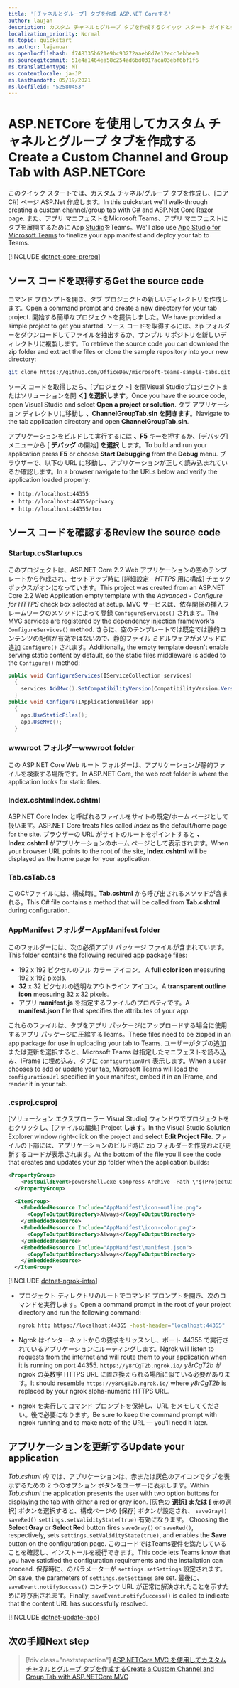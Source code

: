 ```yaml
---
title: '[チャネルとグループ] タブを作成 ASP.NET Coreする'
author: laujan
description: カスタム チャネルとグループ タブを作成するクイック スタート ガイドとグループ ASP.NET Core。
localization_priority: Normal
ms.topic: quickstart
ms.author: lajanuar
ms.openlocfilehash: f748335b621e9bc93272aaeb8d7e12ecc3ebbee0
ms.sourcegitcommit: 51e4a1464ea58c254ad6bd0317aca03ebf6bf1f6
ms.translationtype: MT
ms.contentlocale: ja-JP
ms.lasthandoff: 05/19/2021
ms.locfileid: "52580453"
---
```

# <a name="create-a-custom-channel-and-group-tab-with-aspnetcore"></a><span data-ttu-id="5928c-103">ASP.NETCore を使用してカスタム チャネルとグループ タブを作成する</span><span class="sxs-lookup"><span data-stu-id="5928c-103">Create a Custom Channel and Group Tab with ASP.NETCore</span></span>

<span data-ttu-id="5928c-104">このクイック スタートでは、カスタム チャネル/グループ タブを作成し、[コア C#] ページ ASP.Net 作成します。</span><span class="sxs-lookup"><span data-stu-id="5928c-104">In this quickstart we'll walk-through creating a custom channel/group tab with C# and ASP.Net Core Razor page.</span></span> <span data-ttu-id="5928c-105">また、アプリ マニフェストをMicrosoft Teams、アプリ マニフェストにタブを展開するために App [Studio](~/concepts/build-and-test/app-studio-overview.md)をTeams。</span><span class="sxs-lookup"><span data-stu-id="5928c-105">We'll also use [App Studio for Microsoft Teams](~/concepts/build-and-test/app-studio-overview.md) to finalize your app manifest and deploy your tab to Teams.</span></span>

[!INCLUDE [dotnet-core-prereq](~/includes/tabs/dotnet-core-prereq.md)]

## <a name="get-the-source-code"></a><span data-ttu-id="5928c-106">ソース コードを取得する</span><span class="sxs-lookup"><span data-stu-id="5928c-106">Get the source code</span></span>

<span data-ttu-id="5928c-107">コマンド プロンプトを開き、タブ プロジェクトの新しいディレクトリを作成します。</span><span class="sxs-lookup"><span data-stu-id="5928c-107">Open a command prompt and create a new directory for your tab project.</span></span> <span data-ttu-id="5928c-108">開始する簡単なプロジェクトを提供しました。</span><span class="sxs-lookup"><span data-stu-id="5928c-108">We have provided a simple project to get you started.</span></span> <span data-ttu-id="5928c-109">ソース コードを取得するには、zip フォルダーをダウンロードしてファイルを抽出するか、サンプル リポジトリを新しいディレクトリに複製します。</span><span class="sxs-lookup"><span data-stu-id="5928c-109">To retrieve the source code you can download the zip folder and extract the files or clone the sample repository into your new directory:</span></span>

```bash
git clone https://github.com/OfficeDev/microsoft-teams-sample-tabs.git
```

<span data-ttu-id="5928c-110">ソース コードを取得したら、[プロジェクト] を開Visual Studioプロジェクトまたはソリューションを開 **く] を選択します**。</span><span class="sxs-lookup"><span data-stu-id="5928c-110">Once you have the source code, open Visual Studio and select **Open a project or solution**.</span></span> <span data-ttu-id="5928c-111">タブ アプリケーション ディレクトリに移動し **、ChannelGroupTab.sln を開きます**。</span><span class="sxs-lookup"><span data-stu-id="5928c-111">Navigate to the tab application directory and open **ChannelGroupTab.sln**.</span></span>

<span data-ttu-id="5928c-112">アプリケーションをビルドして実行するには **、F5** キーを押するか、[デバッグ] メニューから [ **デバッグ** の開始] **を選択** します。</span><span class="sxs-lookup"><span data-stu-id="5928c-112">To build and run your application press **F5** or choose **Start Debugging** from the **Debug** menu.</span></span> <span data-ttu-id="5928c-113">ブラウザーで、以下の URL に移動し、アプリケーションが正しく読み込まれているか確認します。</span><span class="sxs-lookup"><span data-stu-id="5928c-113">In a browser navigate to the URLs below and verify the application loaded properly:</span></span>

- `http://localhost:44355`
- `http://localhost:44355/privacy`
- `http://localhost:44355/tou`

## <a name="review-the-source-code"></a><span data-ttu-id="5928c-114">ソース コードを確認する</span><span class="sxs-lookup"><span data-stu-id="5928c-114">Review the source code</span></span>

### <a name="startupcs"></a><span data-ttu-id="5928c-115">Startup.cs</span><span class="sxs-lookup"><span data-stu-id="5928c-115">Startup.cs</span></span>

<span data-ttu-id="5928c-116">このプロジェクトは、ASP.NET Core 2.2 Web アプリケーションの空のテンプレートから作成され、セットアップ時に [詳細設定 *- HTTPS* 用に構成] チェック ボックスがオンになっています。</span><span class="sxs-lookup"><span data-stu-id="5928c-116">This project was created from an ASP.NET Core 2.2 Web Application empty template with the *Advanced - Configure for HTTPS* check box selected at setup.</span></span> <span data-ttu-id="5928c-117">MVC サービスは、依存関係の挿入フレームワークのメソッドによって登録 `ConfigureServices()` されます。</span><span class="sxs-lookup"><span data-stu-id="5928c-117">The MVC services are registered by the dependency injection framework's `ConfigureServices()` method.</span></span> <span data-ttu-id="5928c-118">さらに、空のテンプレートでは既定では静的コンテンツの配信が有効ではないので、静的ファイル ミドルウェアがメソッドに追加 `Configure()` されます。</span><span class="sxs-lookup"><span data-stu-id="5928c-118">Additionally, the empty template doesn't enable serving static content by default, so the static files middleware is added to the `Configure()` method:</span></span>

```csharp
public void ConfigureServices(IServiceCollection services)
  {
    services.AddMvc().SetCompatibilityVersion(CompatibilityVersion.Version_2_2);
  }
public void Configure(IApplicationBuilder app)
  {
    app.UseStaticFiles();
    app.UseMvc();
  }
```

### <a name="wwwroot-folder"></a><span data-ttu-id="5928c-119">wwwroot フォルダー</span><span class="sxs-lookup"><span data-stu-id="5928c-119">wwwroot folder</span></span>

<span data-ttu-id="5928c-120">この ASP.NET Core Web ルート フォルダーは、アプリケーションが静的ファイルを検索する場所です。</span><span class="sxs-lookup"><span data-stu-id="5928c-120">In ASP.NET Core, the web root folder is where the application looks for static files.</span></span>

### <a name="indexcshtml"></a><span data-ttu-id="5928c-121">Index.cshtml</span><span class="sxs-lookup"><span data-stu-id="5928c-121">Index.cshtml</span></span>

<span data-ttu-id="5928c-122">ASP.NET Core Index と呼ばれるファイルをサイトの既定/ホーム ページとして扱います。</span><span class="sxs-lookup"><span data-stu-id="5928c-122">ASP.NET Core treats files called *Index* as the default/home page for the site.</span></span> <span data-ttu-id="5928c-123">ブラウザーの URL がサイトのルートをポイントすると **、Index.cshtml** がアプリケーションのホーム ページとして表示されます。</span><span class="sxs-lookup"><span data-stu-id="5928c-123">When your browser URL points to the root of the site, **Index.cshtml** will be displayed as the home page for your application.</span></span>

### <a name="tabcs"></a><span data-ttu-id="5928c-124">Tab.cs</span><span class="sxs-lookup"><span data-stu-id="5928c-124">Tab.cs</span></span>

<span data-ttu-id="5928c-125">このC#ファイルには、構成時に **Tab.cshtml** から呼び出されるメソッドが含まれる。</span><span class="sxs-lookup"><span data-stu-id="5928c-125">This C# file contains a method that will be called from **Tab.cshtml** during configuration.</span></span>

### <a name="appmanifest-folder"></a><span data-ttu-id="5928c-126">AppManifest フォルダー</span><span class="sxs-lookup"><span data-stu-id="5928c-126">AppManifest folder</span></span>

<span data-ttu-id="5928c-127">このフォルダーには、次の必須アプリ パッケージ ファイルが含まれています。</span><span class="sxs-lookup"><span data-stu-id="5928c-127">This folder contains the following required app package files:</span></span>

- <span data-ttu-id="5928c-128">192 x 192 ピクセルのフル カラー アイコン。 </span><span class="sxs-lookup"><span data-stu-id="5928c-128">A **full color icon** measuring 192 x 192 pixels.</span></span>
- <span data-ttu-id="5928c-129">**32** x 32 ピクセルの透明なアウトライン アイコン。</span><span class="sxs-lookup"><span data-stu-id="5928c-129">A **transparent outline icon** measuring 32 x 32 pixels.</span></span>
- <span data-ttu-id="5928c-130">アプリ **manifest.js** を指定するファイルのプロパティです。</span><span class="sxs-lookup"><span data-stu-id="5928c-130">A **manifest.json** file that specifies the attributes of your app.</span></span>

<span data-ttu-id="5928c-131">これらのファイルは、タブをアプリ パッケージにアップロードする場合に使用するアプリ パッケージに圧縮するTeams。</span><span class="sxs-lookup"><span data-stu-id="5928c-131">These files need to be zipped in an app package for use in uploading your tab to Teams.</span></span> <span data-ttu-id="5928c-132">ユーザーがタブの追加または更新を選択すると、Microsoft Teams は指定したマニフェストを読み込み、IFrame に埋め込み、タブに `configurationUrl` 表示します。</span><span class="sxs-lookup"><span data-stu-id="5928c-132">When a user chooses to add or update your tab, Microsoft Teams will load the `configurationUrl` specified in your manifest, embed it in an IFrame, and render it in your tab.</span></span>

### <a name="csproj"></a><span data-ttu-id="5928c-133">.csproj</span><span class="sxs-lookup"><span data-stu-id="5928c-133">.csproj</span></span>

<span data-ttu-id="5928c-134">[ソリューション エクスプローラー Visual Studio] ウィンドウでプロジェクトを右クリックし、[ファイルの編集] Project **します**。</span><span class="sxs-lookup"><span data-stu-id="5928c-134">In the Visual Studio Solution Explorer window right-click on the project and select **Edit Project File**.</span></span> <span data-ttu-id="5928c-135">ファイルの下部には、アプリケーションのビルド時に zip フォルダーを作成および更新するコードが表示されます。</span><span class="sxs-lookup"><span data-stu-id="5928c-135">At the bottom of the file you'll see the code that creates and updates your zip folder when the application builds:</span></span>

```xml
<PropertyGroup>
    <PostBuildEvent>powershell.exe Compress-Archive -Path \"$(ProjectDir)AppManifest\*\" -DestinationPath \"$(TargetDir)tab.zip\" -Force</PostBuildEvent>
  </PropertyGroup>

  <ItemGroup>
    <EmbeddedResource Include="AppManifest\icon-outline.png">
      <CopyToOutputDirectory>Always</CopyToOutputDirectory>
    </EmbeddedResource>
    <EmbeddedResource Include="AppManifest\icon-color.png">
      <CopyToOutputDirectory>Always</CopyToOutputDirectory>
    </EmbeddedResource>
    <EmbeddedResource Include="AppManifest\manifest.json">
      <CopyToOutputDirectory>Always</CopyToOutputDirectory>
    </EmbeddedResource>
  </ItemGroup>
```

[!INCLUDE [dotnet-ngrok-intro](~/includes/tabs/dotnet-ngrok-intro.md)]

- <span data-ttu-id="5928c-136">プロジェクト ディレクトリのルートでコマンド プロンプトを開き、次のコマンドを実行します。</span><span class="sxs-lookup"><span data-stu-id="5928c-136">Open a command prompt in the root of your project directory and run the following command:</span></span>

    ```bash
    ngrok http https://localhost:44355 -host-header="localhost:44355"
    ```

- <span data-ttu-id="5928c-137">Ngrok はインターネットからの要求をリッスンし、ポート 44355 で実行されているアプリケーションにルーティングします。</span><span class="sxs-lookup"><span data-stu-id="5928c-137">Ngrok will listen to requests from the internet and will route them to your application when it is running on port 44355.</span></span> <span data-ttu-id="5928c-138">`https://y8rCgT2b.ngrok.io/` *y8rCgT2b* が ngrok の英数字 HTTPS URL に置き換えられる場所に似ている必要があります。</span><span class="sxs-lookup"><span data-stu-id="5928c-138">It should resemble `https://y8rCgT2b.ngrok.io/` where *y8rCgT2b* is replaced by your ngrok alpha-numeric HTTPS URL.</span></span>

- <span data-ttu-id="5928c-139">ngrok を実行してコマンド プロンプトを保持し、URL をメモしてください。後で必要になります。</span><span class="sxs-lookup"><span data-stu-id="5928c-139">Be sure to keep the command prompt with ngrok running and to make note of the URL — you'll need it later.</span></span>

## <a name="update-your-application"></a><span data-ttu-id="5928c-140">アプリケーションを更新する</span><span class="sxs-lookup"><span data-stu-id="5928c-140">Update your application</span></span>

<span data-ttu-id="5928c-141">*Tab.cshtml 内* では、アプリケーションは、赤または灰色のアイコンでタブを表示するための 2 つのオプション ボタンをユーザーに表示します。</span><span class="sxs-lookup"><span data-stu-id="5928c-141">Within *Tab.cshtml* the application presents the user with two option buttons for displaying the tab with either a red or gray icon.</span></span> <span data-ttu-id="5928c-142">[灰色の **選択] または** **[** 赤の選択] ボタンを選択すると、構成ページの [保存] ボタンが設定され、 `saveGray()` `saveRed()` `settings.setValidityState(true)` 有効になります。 </span><span class="sxs-lookup"><span data-stu-id="5928c-142">Choosing the **Select Gray** or **Select Red** button fires `saveGray()` or `saveRed()`, respectively, sets `settings.setValidityState(true)`, and enables the **Save** button on the configuration page.</span></span> <span data-ttu-id="5928c-143">このコードではTeams要件を満たしていることを確認し、インストールを続行できます。</span><span class="sxs-lookup"><span data-stu-id="5928c-143">This code lets Teams know that you have satisfied the configuration requirements and the installation can proceed.</span></span> <span data-ttu-id="5928c-144">保存時に、のパラメーターが `settings.setSettings` 設定されます。</span><span class="sxs-lookup"><span data-stu-id="5928c-144">On save, the parameters of `settings.setSettings` are set.</span></span> <span data-ttu-id="5928c-145">最後に、 `saveEvent.notifySuccess()` コンテンツ URL が正常に解決されたことを示すために呼び出されます。</span><span class="sxs-lookup"><span data-stu-id="5928c-145">Finally, `saveEvent.notifySuccess()` is called to indicate that the content URL has successfully resolved.</span></span>

[!INCLUDE [dotnet-update-app](~/includes/tabs/dotnet-update-chan-grp-app.md)]

## <a name="next-step"></a><span data-ttu-id="5928c-146">次の手順</span><span class="sxs-lookup"><span data-stu-id="5928c-146">Next step</span></span>

> [!div class="nextstepaction"]
> [<span data-ttu-id="5928c-147">ASP.NETCore MVC を使用してカスタム チャネルとグループ タブを作成する</span><span class="sxs-lookup"><span data-stu-id="5928c-147">Create a Custom Channel and Group Tab with ASP.NETCore MVC</span></span>](~/tabs/quickstarts/create-channel-group-tab-dotnet-core-mvc.md)